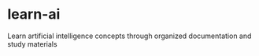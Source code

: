 # learn-ai
Learn artificial intelligence concepts through organized documentation and study materials
